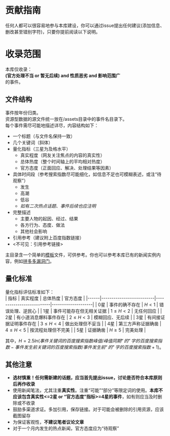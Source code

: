 # 贡献指南
任何人都可以很容易地参与本库建设，你可以通过issue提出任何建议(添加信息、删改甚至错别字符)，只要你提前阅读以下说明。
# 收录范围
本库仅收录：  
**(官方处理不当 or 暂无后续) and 性质恶劣 and 影响范围广**  
的事件。 
## 文件结构
事件按年份归类。  
资源型数据的源文件统一放在/assets目录中的事件名目录下。  
每个事件需尽可能地描述详尽，内容结构如下：
- 一个标题（与文件名保持一致）
- 几个关键词（斜体）
- 量化指标（三星为及格水平）
    - 真实程度（网友关注焦点的内容的真实性）
    - 总体热度（整个时间轴上的平均相对热度）
    - 官方态度（正面回应、解决、处理结果等因素）
- 具体时间段（参考搜索指数尽可能细化，如信息不足也可模糊表述，或注“待观察”）
    - 发生
    - 高潮
    - 低谷
    - *如有二次热点话题、事件后续也应注明*
- 完整描述
    - 主要人物的起因、经过、结果
    - 各方行为、态度、做法
    - 其他社会影响
- 引用参考（建议附上百度指数链接）  
- <不可见：引用参考链接>

主目录含一个简单的[模板](/template)文件，可供参考。你也可以参考本库已有的新闻实例内容，例如[拼多多漏洞门](/年份/2023/拼多多漏洞门.md)。
## 量化标准
量化指标评估标准如下：  
| 指标 | 真实程度                 | 总体热度                 | 官方态度           |
|------|--------------------------|--------------------------|--------------------|
| 0星  | 事件的确不存在           | $H<1$                    | 错误处理、逆民心   |
| 1星  | 事件可能存在但无相关证据 | $1\le H<2$               | 无任何回应         |
| 2星  | 有小道消息爆料事件存在   | $2\le H<3$               | 模糊回应、无后续   |
| 3星  | 有间接证据证明事件存在   | $3\le H<4$               | 做出处理但不妥当   |
| 4星  | 第三方声称证据确凿       | $4\le H<5$               | 按流程处理但不完美 |
| 5星  | 证据确凿                 | $H\ge 5$                 | 完美处理           |

其中，$H=2.5ln(事件关键词的百度搜索指数峰值/峰值同期“的”字的百度搜索指数-事件发生前关键词的百度搜索指数/事件发生前“的”字的百度搜索指数+1)$。
## 其他注意
- **选材慎重！任何需新建的话题，应当首先提出issue，讨论是否符合本库原则后再作收录**
- 使用新闻笔法，尤其注重**真实性**。注重“可能”“部分”等限定词的使用。**本库不应该包含真实性<=2星 or “官方态度”指标>=4星的事件**，如有则应当及时删除或不收录
- 鼓励多渠道求证。多加引用，保存链接。对于可能会被删除的引用资源，应该截图留存
- 为保证客观性，**不建议笔者议论文章**
- 对于一个月内发生的热点新闻，官方态度应为“待观察”